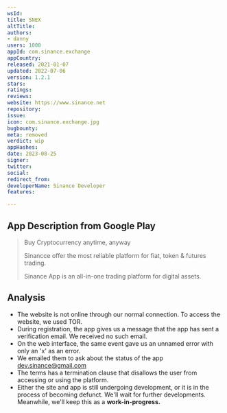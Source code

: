 ```yaml
---
wsId: 
title: SNEX
altTitle: 
authors:
- danny
users: 1000
appId: com.sinance.exchange
appCountry: 
released: 2021-01-07
updated: 2022-07-06
version: 1.2.1
stars: 
ratings: 
reviews: 
website: https://www.sinance.net
repository: 
issue: 
icon: com.sinance.exchange.jpg
bugbounty: 
meta: removed
verdict: wip
appHashes: 
date: 2023-08-25
signer: 
twitter: 
social: 
redirect_from: 
developerName: Sinance Developer
features: 

---
```


## App Description from Google Play 

> Buy Cryptocurrency anytime, anyway
>
> Sinancce offer the most reliable platform for fiat, token & futures trading.
>
> Sinance App is an all-in-one trading platform for digital assets.

## Analysis 

- The website is not online through our normal connection. To access the website, we used TOR.
- During registration, the app gives us a message that the app has sent a verification email. We received no such email. 
- On the web interface, the same event gave us an unnamed error with only an 'x' as an error. 
- We emailed them to ask about the status of the app dev.sinance@gmail.com
- The terms has a termination clause that disallows the user from accessing or using the platform. 
- Either the site and app is still undergoing development, or it is in the process of becoming defunct. We'll wait for further developments. Meanwhile, we'll keep this as a **work-in-progress.**
